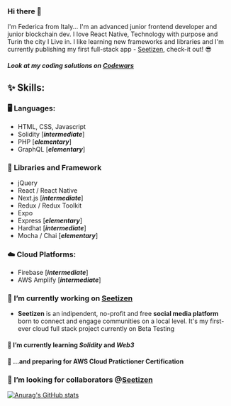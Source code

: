 ### Hi there 👋

I'm Federica from Italy... I'm an advanced junior frontend developer and junior blockchain dev. I love React Native, Technology with purpose and Turin the city I Live in. I like learning new frameworks and libraries and I'm currently publishing my first full-stack app - [Seetizen](https://seetizen.co), check-it out! 😎

##### Look at my coding solutions on [Codewars](https://www.codewars.com/users/marianif)

## ✨ Skills:
### 🖥️ Languages:
- HTML, CSS, Javascript 
- Solidity [**_intermediate_**]
- PHP [**_elementary_**]
- GraphQL [**_elementary_**]

### 🔨 Libraries and Framework
- jQuery
- React / React Native
- Next.js [**_intermediate_**]
- Redux / Redux Toolkit
- Expo
- Express [**_elementary_**]
- Hardhat [**_intermediate_**]
- Mocha / Chai [**_elementary_**]

### ☁️ Cloud Platforms:
- Firebase [**_intermediate_**]
- AWS Amplify [**_intermediate_**]


### 🔭 I’m currently working on [Seetizen](https://seetizen.co)
- **Seetizen** is an indipendent, no-profit and free **social media platform** born to connect and engage communities on a local level. It's my first-ever cloud full stack project currently on Beta Testing 


#### 🌱 I’m currently learning *Solidity* and *Web3*
#### 📖 ...and preparing for AWS Cloud Pratictioner Certification

### 👯 I’m looking for collaborators @[Seetizen](https://seetizen.co) 

[![Anurag's GitHub stats](https://github-readme-stats.vercel.app/api?username=marianif)](https://github.com/anuraghazra/github-readme-stats)

